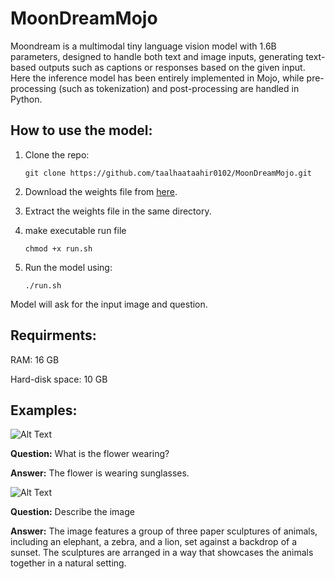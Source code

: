 # MoonDreamMojo
Moondream is a multimodal tiny language vision model with 1.6B parameters, designed to handle both text and image inputs, generating text-based outputs such as captions or responses based on the given input. Here the inference model has been entirely implemented in Mojo, while pre-processing (such as tokenization) and post-processing are handled in Python.
## How to use the model:
1. Clone the repo:

   ```git clone https://github.com/taalhaataahir0102/MoonDreamMojo.git```

2. Download the weights file from [here](https://drive.google.com/file/d/1Z2AJtBZuWO2gBgzJdaMOJ0aZeNiBnQQv/view?usp=sharing).

3. Extract the weights file in the same directory.

4. make executable run file

   ```chmod +x run.sh```

5. Run the model using:

   ```./run.sh```

Model will ask for the input image and question. 
## Requirments:
RAM: 16 GB

Hard-disk space: 10 GB
## Examples:
![Alt Text](assets/flower.jpeg)

**Question:** What is the flower wearing?

**Answer:** The flower is wearing sunglasses.

![Alt Text](assets/example.jpeg)

**Question:** Describe the image

**Answer:** The image features a group of three paper sculptures of animals, including an elephant, a zebra, and a lion, set against a backdrop of a sunset. The sculptures are arranged in a way that showcases the animals together in a natural setting.
